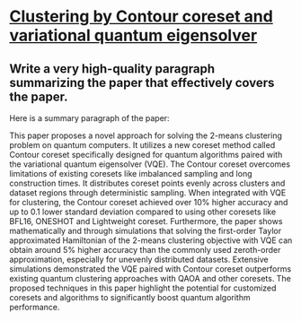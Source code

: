 # [Clustering by Contour coreset and variational quantum eigensolver](https://arxiv.org/abs/2312.03516)

## Write a very high-quality paragraph summarizing the paper that effectively covers the paper.

 Here is a summary paragraph of the paper:

This paper proposes a novel approach for solving the 2-means clustering problem on quantum computers. It utilizes a new coreset method called Contour coreset specifically designed for quantum algorithms paired with the variational quantum eigensolver (VQE). The Contour coreset overcomes limitations of existing coresets like imbalanced sampling and long construction times. It distributes coreset points evenly across clusters and dataset regions through deterministic sampling. When integrated with VQE for clustering, the Contour coreset achieved over 10\% higher accuracy and up to 0.1 lower standard deviation compared to using other coresets like BFL16, ONESHOT and Lightweight coreset. Furthermore, the paper shows mathematically and through simulations that solving the first-order Taylor approximated Hamiltonian of the 2-means clustering objective with VQE can obtain around 5\% higher accuracy than the commonly used zeroth-order approximation, especially for unevenly distributed datasets. Extensive simulations demonstrated the VQE paired with Contour coreset outperforms existing quantum clustering approaches with QAOA and other coresets. The proposed techniques in this paper highlight the potential for customized coresets and algorithms to significantly boost quantum algorithm performance.
